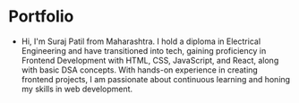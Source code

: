 # Portfolio
- Hi, I'm Suraj Patil from Maharashtra. I hold a diploma in
          Electrical Engineering and have transitioned into tech, gaining
          proficiency in Frontend Development with HTML, CSS, JavaScript,
          and React, along with basic DSA concepts. With hands-on
          experience in creating frontend projects, I am passionate
          about continuous learning and honing my skills in web
          development.

